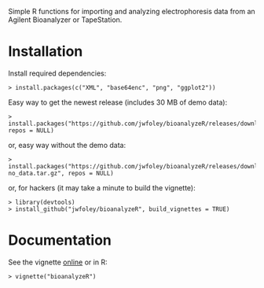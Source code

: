 Simple R functions for importing and analyzing electrophoresis data from an Agilent Bioanalyzer or TapeStation.

# Installation

Install required dependencies:

    > install.packages(c("XML", "base64enc", "png", "ggplot2"))

Easy way to get the newest release (includes 30 MB of demo data):

    > install.packages("https://github.com/jwfoley/bioanalyzeR/releases/download/v0.5.0/bioanalyzeR_0.5.0.tar.gz", repos = NULL)

or, easy way without the demo data:

    > install.packages("https://github.com/jwfoley/bioanalyzeR/releases/download/v0.5.0/bioanalyzeR_0.5.0-no_data.tar.gz", repos = NULL)

or, for hackers (it may take a minute to build the vignette):

    > library(devtools)
    > install_github("jwfoley/bioanalyzeR", build_vignettes = TRUE)

# Documentation

See the vignette [online](https://stanford.edu/~jwfoley/bioanalyzeR.html) or in R:

    > vignette("bioanalyzeR")


